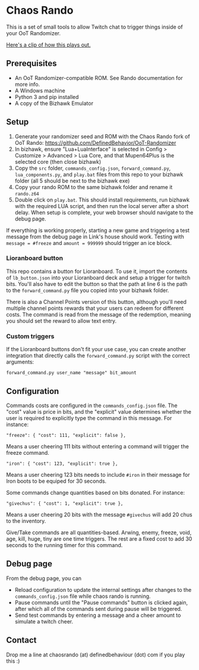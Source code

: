 # Chaos Rando

This is a set of small tools to allow Twitch chat to trigger things inside of your OoT Randomizer.

[Here's a clip of how this plays out.](https://clips.twitch.tv/CourageousFrigidLobsterItsBoshyTime-4bdaFR0Mrm1rqYz8)

## Prerequisites

- An OoT Randomizer-compatible ROM. See Rando documentation for more info.
- A Windows machine
- Python 3 and pip installed
- A copy of the Bizhawk Emulator

## Setup

1. Generate your randomizer seed and ROM with the Chaos Rando fork of OoT Rando: https://github.com/DefinedBehavior/OoT-Randomizer
2. In bizhawk, ensure "Lua+LuaInterface" is selected in Config > Customize > Advanced > Lua Core, and that Mupen64Plus is the selected core (then close bizhawk)
3. Copy the `src` folder, `commands_config.json`, `forward_command.py`, `lua_components.py`, and `play.bat` files from this repo to your bizhawk folder (all 5 should be next to the bizhawk exe)
4. Copy your rando ROM to the same bizhawk folder and rename it `rando.z64`
5. Double click on `play.bat`. This should install requirements, run bizhawk with the required LUA script, and then run the local server after a short delay. When setup is complete, your web browser should navigate to the debug page.

If everything is working properly, starting a new game and triggering a test message from the debug page in Link's house should work. Testing with `message = #freeze` and `amount = 999999` should trigger an ice block.

### Lioranboard button

This repo contains a button for Lioranboard. To use it, import the contents of `lb_button.json` into your Lioranboard deck and setup a trigger for twitch bits. You'll also have to edit the button so that the path at line 6 is the path to the `forward_command.py` file you copied into your bizhawk folder.

There is also a Channel Points version of this button, although you'll need multiple channel points rewards that your users can redeem for different costs. The command is read from the message of the redemption, meaning you should set the reward to allow text entry.

### Custom triggers

If the Lioranboard buttons don't fit your use case, you can create another integration that directly calls the `forward_command.py` script with the correct arguments:

`forward_command.py user_name "message" bit_amount` 

## Configuration

Commands costs are configured in the `commands_config.json` file. The "cost" value is price in bits, and the "explicit" value determines whether the user is required to explicitly type the command in this message. For instance:

`"freeze": { "cost": 111, "explicit": false },`

Means a user cheering 111 bits without entering a command will trigger the freeze command.

`"iron": { "cost": 123, "explicit": true },`

Means a user cheering 123 bits needs to include `#iron` in their message for Iron boots to be equiped for 30 seconds.

Some commands change quantities based on bits donated. For instance:

`"givechus": { "cost": 1, "explicit": true },`

Means a user cheering 20 bits with the message `#givechus` will add 20 chus to the inventory.

Give/Take commands are all quantities-based. Arwing, enemy, freeze, void, age, kill, huge, tiny are one time triggers. The rest are a fixed cost to add 30 seconds to the running timer for this command.

## Debug page

From the debug page, you can

- Reload configuration to update the internal settings after changes to the `commands_config.json` file while chaos rando is running.
- Pause commands until the "Pause commands" button is clicked again, after which all of the commands sent during pause will be triggered.
- Send test commands by entering a message and a cheer amount to simulate a twitch cheer.

## Contact

Drop me a line at chaosrando (at) definedbehaviour (dot) com if you play this :)
